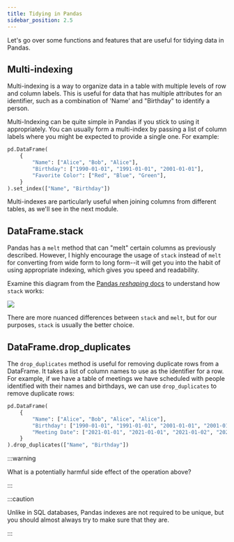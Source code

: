 ```yaml
---
title: Tidying in Pandas
sidebar_position: 2.5
---
```


Let's go over some functions and features that are useful for tidying data in Pandas.

## Multi-indexing

Multi-indexing is a way to organize data in a table with multiple levels of row and column labels. This is useful for data that has multiple attributes for an identifier, such as a combination of 'Name' and "Birthday" to identify a person.

Multi-Indexing can be quite simple in Pandas if you stick to using it appropriately. You can usually form a multi-index by passing a list of column labels where you might be expected to provide a single one. For example:

```python
pd.DataFrame(
    {
        "Name": ["Alice", "Bob", "Alice"],
        "Birthday": ["1990-01-01", "1991-01-01", "2001-01-01"],
        "Favorite Color": ["Red", "Blue", "Green"],
    }
).set_index(["Name", "Birthday"])
```

Multi-indexes are particularly useful when joining columns from different tables, as we'll see in the next module.

## DataFrame.stack

Pandas has a `melt` method that can "melt" certain columns as previously described. However, I highly encourage the usage of `stack` instead of `melt` for converting from wide form to long form--it will get you into the habit of using appropriate indexing, which gives you speed and readability.

Examine this diagram from the [Pandas *reshaping* docs](https://pandas.pydata.org/pandas-docs/stable/user_guide/reshaping.html) to understand how `stack` works:

![](https://pandas.pydata.org/pandas-docs/stable/_images/reshaping_stack.png)

There are more nuanced differences between `stack` and `melt`, but for our purposes, `stack` is usually the better choice.

## DataFrame.drop_duplicates

The `drop_duplicates` method is useful for removing duplicate rows from a DataFrame. It takes a list of column names to use as the identifier for a row. For example, if we have a table of meetings we have scheduled with people identified with their names and birthdays, we can use `drop_duplicates` to remove duplicate rows:

```python
pd.DataFrame(
    {
        "Name": ["Alice", "Bob", "Alice", "Alice"],
        "Birthday": ["1990-01-01", "1991-01-01", "2001-01-01", "2001-01-01"],
        "Meeting Date": ["2021-01-01", "2021-01-01", "2021-01-02", "2021-01-03"],
    }
).drop_duplicates(["Name", "Birthday"])
```

:::warning

What is a potentially harmful side effect of the operation above?

:::

:::caution

Unlike in SQL databases, Pandas indexes are not required to be unique, but you should almost always try to make sure that they are.

:::
